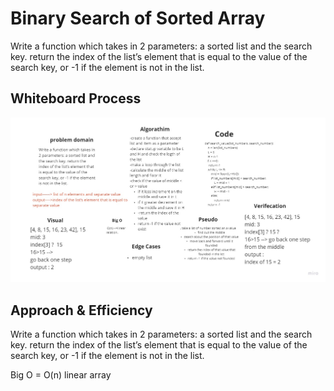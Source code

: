 

# Binary Search of Sorted Array
Write a function which takes in 2 parameters: a sorted list and the search key. return the index of the list’s element that is equal to the value of the search key, or -1 if the element is not in the list.


## Whiteboard Process
![image](BinarySearch.jpg)

## Approach & Efficiency
<!-- What approach did you take? Discuss Why. What is the Big O space/time for this approach? -->
Write a function which takes in 2 parameters: a sorted list and the search key. return the index of the list’s element that is equal to the value of the search key, or -1 if the element is not in the list.

Big O = O(n)  linear array


